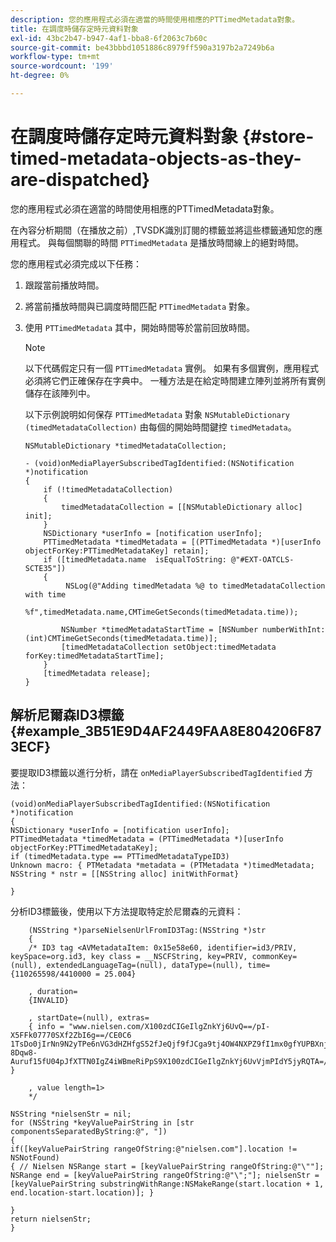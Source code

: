```yaml
---
description: 您的應用程式必須在適當的時間使用相應的PTTimedMetadata對象。
title: 在調度時儲存定時元資料對象
exl-id: 43bc2b47-b947-4af1-bba8-6f2063c7b60c
source-git-commit: be43bbbd1051886c8979ff590a3197b2a7249b6a
workflow-type: tm+mt
source-wordcount: '199'
ht-degree: 0%

---
```


# 在調度時儲存定時元資料對象 {#store-timed-metadata-objects-as-they-are-dispatched}

您的應用程式必須在適當的時間使用相應的PTTimedMetadata對象。

在內容分析期間（在播放之前）,TVSDK識別訂閱的標籤並將這些標籤通知您的應用程式。 與每個關聯的時間 `PTTimedMetadata` 是播放時間線上的絕對時間。

您的應用程式必須完成以下任務：

1. 跟蹤當前播放時間。
1. 將當前播放時間與已調度時間匹配 `PTTimedMetadata` 對象。

1. 使用 `PTTimedMetadata` 其中，開始時間等於當前回放時間。

   >[!NOTE]
   >
   >以下代碼假定只有一個 `PTTimedMetadata` 實例。 如果有多個實例，應用程式必須將它們正確保存在字典中。 一種方法是在給定時間建立陣列並將所有實例儲存在該陣列中。

   以下示例說明如何保存 `PTTimedMetadata` 對象 `NSMutableDictionary (timedMetadataCollection)` 由每個的開始時間鍵控 `timedMetadata`。

   ```
   NSMutableDictionary *timedMetadataCollection; 
   
   - (void)onMediaPlayerSubscribedTagIdentified:(NSNotification *)notification 
   { 
       if (!timedMetadataCollection) 
       { 
           timedMetadataCollection = [[NSMutableDictionary alloc] init]; 
       } 
       NSDictionary *userInfo = [notification userInfo]; 
       PTTimedMetadata *timedMetadata = [(PTTimedMetadata *)[userInfo objectForKey:PTTimedMetadataKey] retain]; 
       if ([timedMetadata.name  isEqualToString: @"#EXT-OATCLS-SCTE35"]) 
       { 
            NSLog(@"Adding timedMetadata %@ to timedMetadataCollection with time                      
                    %f",timedMetadata.name,CMTimeGetSeconds(timedMetadata.time)); 
   
           NSNumber *timedMetadataStartTime = [NSNumber numberWithInt:(int)CMTimeGetSeconds(timedMetadata.time)]; 
           [timedMetadataCollection setObject:timedMetadata forKey:timedMetadataStartTime]; 
       } 
       [timedMetadata release]; 
   }
   ```

## 解析尼爾森ID3標籤 {#example_3B51E9D4AF2449FAA8E804206F873ECF}

要提取ID3標籤以進行分析，請在 `onMediaPlayerSubscribedTagIdentified` 方法：

```
(void)onMediaPlayerSubscribedTagIdentified:(NSNotification *)notification 
{ 
NSDictionary *userInfo = [notification userInfo]; 
PTTimedMetadata *timedMetadata = (PTTimedMetadata *)[userInfo objectForKey:PTTimedMetadataKey]; 
if (timedMetadata.type == PTTimedMetadataTypeID3) 
Unknown macro: { PTMetadata *metadata = (PTMetadata *)timedMetadata; NSString * nstr = [[NSString alloc] initWithFormat} 
 
}
```

分析ID3標籤後，使用以下方法提取特定於尼爾森的元資料：

```
    (NSString *)parseNielsenUrlFromID3Tag:(NSString *)str 
    { 
    /* ID3 tag <AVMetadataItem: 0x15e58e60, identifier=id3/PRIV, keySpace=org.id3, key class = __NSCFString, key=PRIV, commonKey=(null), extendedLanguageTag=(null), dataType=(null), time= {110265598/4410000 = 25.004} 
 
    , duration= 
    {INVALID} 
 
    , startDate=(null), extras= 
    { info = "www.nielsen.com/X100zdCIGeIlgZnkYj6UvQ==/pI-X5FFk07770SXf2ZbI6g==/CE0C6​1TsDo0jIrNn9N2yTPe6nVG3dHZHfgS52fJeQjf9fJCga9tj4OW4NXPZ9fI1mx0gfYUPBXnjqolHemZPtn_FCoNg​8Dqw8-Auruf15fU04pJfXTTN0IgZ4iWBmeRiPpS9X100zdCIGeIlgZnkYj6UvVjmPIdY5jyRQTA=/00000/21778/00"; } 
 
    , value length=1> 
    */ 
 
NSString *nielsenStr = nil; 
for (NSString *keyValuePairString in [str componentsSeparatedByString:@", "]) 
{ 
if([keyValuePairString rangeOfString:@"nielsen.com"].location != NSNotFound) 
{ // Nielsen NSRange start = [keyValuePairString rangeOfString:@"\""]; NSRange end = [keyValuePairString rangeOfString:@"\";"]; nielsenStr = [keyValuePairString substringWithRange:NSMakeRange(start.location + 1, end.location-start.location)]; } 
 
} 
return nielsenStr; 
}
```
